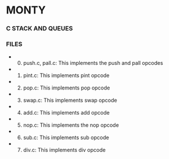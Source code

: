 # MONTY
### C STACK AND QUEUES
### FILES
 * 0. push.c, pall.c: This implements the push and pall opcodes
 * 1. pint.c: This implements pint opcode
 * 2. pop.c: This implements pop opcode
 * 3. swap.c: This implements swap opcode
 * 4. add.c: This implements add opcode
 * 5. nop.c: This implements the nop opcode
 * 6. sub.c: This implements sub opcode
 * 7. div.c: This implements div opcode
